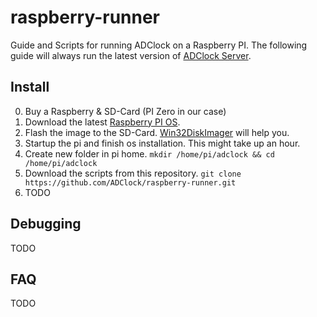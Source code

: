 # raspberry-runner
Guide and Scripts for running ADClock on a Raspberry PI. The following guide will always run the latest version of [ADClock Server](https://github.com/ADClock/server).

## Install
0. Buy a Raspberry & SD-Card (PI Zero in our case)
1. Download the latest [Raspberry PI OS](https://www.raspberrypi.org/software/operating-systems/#raspberry-pi-os-32-bit). 
2. Flash the image to the SD-Card. [Win32DiskImager](https://www.heise.de/download/product/win32-disk-imager-92033) will help you.
3. Startup the pi and finish os installation. This might take up an hour.
4. Create new folder in pi home. `mkdir /home/pi/adclock && cd /home/pi/adclock`
5. Download the scripts from this repository. `git clone https://github.com/ADClock/raspberry-runner.git`
6. TODO

## Debugging
TODO

## FAQ
TODO
